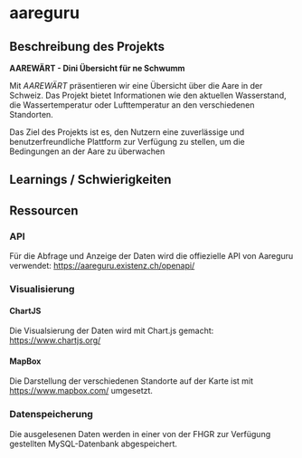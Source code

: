 # aareguru

## Beschreibung des Projekts
**AAREWÄRT - Dini Übersicht für ne Schwumm**
 
Mit *AAREWÄRT* präsentieren wir eine Übersicht 
über die Aare in der Schweiz. Das Projekt bietet
Informationen wie den aktuellen Wasserstand, die
Wassertemperatur oder Lufttemperatur an den verschiedenen Standorten.

Das Ziel des Projekts ist es, den Nutzern eine
zuverlässige und benutzerfreundliche Plattform
zur Verfügung zu stellen, um die Bedingungen
an der Aare zu überwachen

## Learnings / Schwierigkeiten


## Ressourcen

### API
Für die Abfrage und Anzeige der Daten wird die offiezielle API von Aareguru verwendet:
https://aareguru.existenz.ch/openapi/

### Visualisierung
#### ChartJS
Die Visualsierung der Daten wird mit Chart.js gemacht: https://www.chartjs.org/
#### MapBox
Die Darstellung der verschiedenen Standorte auf der Karte ist mit https://www.mapbox.com/ umgesetzt.

### Datenspeicherung
Die ausgelesenen Daten werden in einer von der FHGR zur Verfügung gestellten MySQL-Datenbank abgespeichert.




